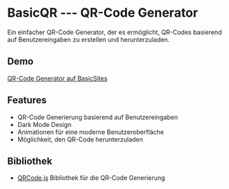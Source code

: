 # BasicQR --- QR-Code Generator

Ein einfacher QR-Code Generator, der es ermöglicht, QR-Codes basierend auf Benutzereingaben zu erstellen und herunterzuladen.

## Demo

[QR-Code Generator auf BasicSites](https://basicsites.ddns.net/BasicQR/QR.html)

## Features

- QR-Code Generierung basierend auf Benutzereingaben
- Dark Mode Design
- Animationen für eine moderne Benutzeroberfläche
- Möglichkeit, den QR-Code herunterzuladen

## Bibliothek

- [QRCode.js](https://github.com/davidshimjs/qrcodejs) Bibliothek für die QR-Code Generierung
